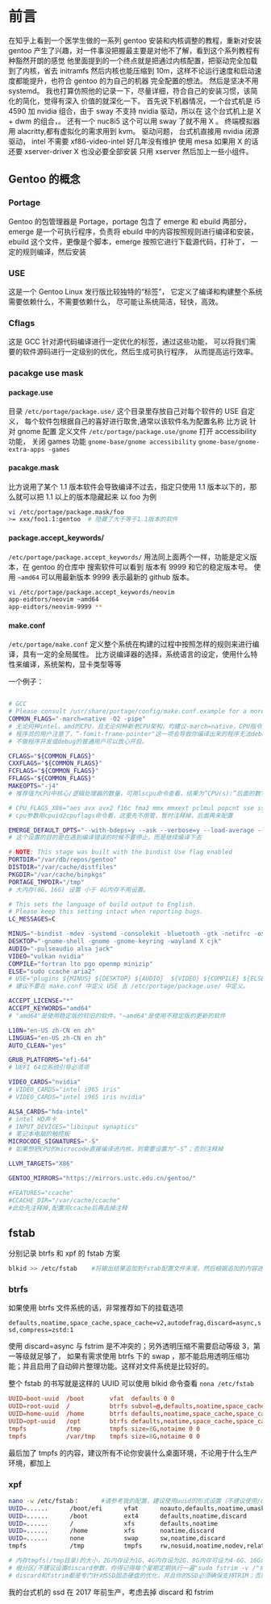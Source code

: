 # 前言

在知乎上看到一个医学生做的一系列 gentoo 安装和内核调整的教程，重新对安装 gentoo
产生了兴趣，对一件事没把握最主要是对他不了解，看到这个系列教程有种豁然开朗的感觉
他里面提到的一个终点就是把通过内核配置，把驱动完全加载到了内核，省去 initramfs
然后内核也能压缩到 10m，这样不论运行速度和启动速度都能提升，也符合 gentoo 的为自己的机器
完全配置的想法。 然后是坚决不用 systemd。
我也打算仿照他的记录一下，尽量详细，符合自己的安装习惯，该简化的简化，觉得有深入
价值的就深化一下。
首先说下机器情况，一个台式机是 i5 4590 加 nvidia 组合，由于 sway 不支持 nvidia 驱动，所以在
这个台式机上是 X + dwm 的组合，。
还有一个 nuc8i5 这个可以用 sway 了就不用 X 。
终端模拟器用 alacritty,都有虚拟化的需求用到 kvm。
驱动问题， 台式机直接用 nvidia 闭源驱动，
intel 不需要 xf86-video-intel 好几年没有维护
使用 mesa 如果用 X 的话 还要 xserver-driver X 也没必要全部安装
只用 xserver 然后加上一些小组件。

## Gentoo 的概念

### Portage

Gentoo 的包管理器是 Portage，portage 包含了 emerge 和 ebuild 两部分，
emerge 是一个可执行程序，负责将 ebuild 中的内容按照规则进行编译和安装，
ebuild 这个文件，更像是个脚本，emerge 按照它进行下载源代码，打补丁，
一定的规则编译，然后安装

### USE

这是一个 Gentoo Linux 发行版比较独特的“标签”，
它定义了编译和构建整个系统需要依赖什么，不需要依赖什么，
尽可能让系统简洁，轻快，高效。

### Cflags

这是 GCC 针对源代码编译进行一定优化的标签，通过这些功能，
可以将我们需要的软件源码进行一定级别的优化，然后生成可执行程序，
从而提高运行效率。

### pacakge use mask

#### package.use

目录 `/etc/portage/package.use/` 这个目录里存放自己对每个软件的 USE 自定义，
每个软件包根据自己的喜好进行取舍,通常以该软件名为配置名称
比方说 针对 gnome 配置
定义文件 `/etc/portage/package.use/gnome`
打开 accessibility 功能， 关闭 games 功能
`gnome-base/gnome accessibility`
`gnome-base/gnome-extra-apps -games`

#### pacakge.mask

比方说用了某个 1.1 版本软件会导致编译不过去，指定只使用
1.1 版本以下的，那么就可以把 1.1 以上的版本隐藏起来
以 foo 为例

```bash
vi /etc/portage/package.mask/foo
>= xxx/foo1.1:gentoo  # 隐藏了大于等于1.1版本的软件

```

#### package.accept_keywords/

`/etc/portage/package.accept_keywords/`
用法同上面两个一样，功能是定义版本，在 gentoo 的仓库中
搜索软件可以看到 版本有 9999 和它的稳定版本号。
使用 `~amd64` 可以用最新版本
9999 表示最新的 github 版本。

```bash
vi /etc/portage/package.accept_keywords/neovim
app-eidtors/neovim ~amd64
app-eidtors/neovim-9999 **
```

#### make.conf

`/etc/portage/make.conf`
定义整个系统在构建的过程中按照怎样的规则来进行编译，具有一定的全局属性。
比方说编译器的选择，系统语言的设定，使用什么特性来编译，系统架构，显卡类型等等

一个例子：

```bash

# GCC
# Please consult /usr/share/portage/config/make.conf.example for a more
COMMON_FLAGS="-march=native -O2 -pipe"
# 无论何种intel、amd的CPU，且无论何种新老CPU架构，均建议-march=native，CPU指令集自动识别全面
# 程序员的用户注意了，“-fomit-frame-pointer"这一项会导致你编译出来的程序无法debug；
# 不做程序开发或debug的普通用户可以放心开启。

CFLAGS="${COMMON_FLAGS}"
CXXFLAGS="${COMMON_FLAGS}"
FCFLAGS="${COMMON_FLAGS}"
FFLAGS="${COMMON_FLAGS}"
MAKEOPTS="-j4"
# 推荐值为CPU中核心/逻辑处理器的数量，可用lscpu命令查看，结果为“CPU(s):”后面的数字

# CPU_FLAGS_X86="aes avx avx2 f16c fma3 mmx mmxext pclmul popcnt sse sse2 sse3 sse4_1 sse4_2 ssse3"
# cpu参数用cpuid2cpuflags命令看，这里先不用管，暂时注释掉，后面再来配置

EMERGE_DEFAULT_OPTS="--with-bdeps=y --ask --verbose=y --load-average --keep-going --deep"
# 这个设置的目的是在遇到编译错误的时候不要停止，而是继续编译下去

# NOTE: This stage was built with the bindist Use flag enabled
PORTDIR="/var/db/repos/gentoo"
DISTDIR="/var/cache/distfiles"
PKGDIR="/var/cache/binpkgs"
PORTAGE_TMPDIR="/tmp"
# 大内存(8G、16G) 设置 小于 4G内存不用设置。

# This sets the language of build output to English.
# Please keep this setting intact when reporting bugs.
LC_MESSAGES=C

MINUS="-bindist -mdev -systemd -consolekit -bluetooth -gtk -netifrc -oss -gpm -iptables"
DESKTOP="-gnome-shell -gnome -gnome-keyring -wayland X cjk"
AUDIO="-pulseaudio alsa jack"
VIDEO="vulkan nvidia"
COMPILE="fortran lto pgo openmp minizip"
ELSE="sudo ccache aria2"
# USE="plugins ${MINUS} ${DESKTOP} ${AUDIO}  ${VIDEO} ${COMPILE} ${ELSE}"
# 建议不要在 make.conf 中定义 USE 去 /etc/portage/package.use/ 中定义。

ACCEPT_LICENSE="*"
ACCEPT_KEYWORDS="amd64"
# "amd64"是使用稳定版的较旧的软件，"~amd64"是使用不稳定版的更新的软件

L10N="en-US zh-CN en zh"
LINGUAS="en-US zh-CN en zh"
AUTO_CLEAN="yes"

GRUB_PLATFORMS="efi-64"
# UEFI 64位系统引导必须项

VIDEO_CARDS="nvidia"
# VIDEO_CARDS="intel i965 iris"
# VIDEO_CARDS="intel i965 iris nvidia"

ALSA_CARDS="hda-intel"
# intel HD声卡
# INPUT_DEVICES="libinput synaptics"
# 笔记本电脑的触控板
MICROCODE_SIGNATURES="-S"
# 如果想把CPU的microcode直接编译进内核，则需要设置为“-S”；否则注释掉

LLVM_TARGETS="X86"

GENTOO_MIRRORS="https://mirrors.ustc.edu.cn/gentoo/"

#FEATURES="ccache"
#CCACHE_DIR="/var/cache/ccache"
#此处先注释掉,配置完ccache后再去掉注释
```

## fstab

分别记录 btrfs 和 xpf 的 fstab 方案

```bash
blkid >> /etc/fstab    #将输出结果追加到fstab配置文件末尾，然后根据追加的内容进行下述修改
```

### btrfs

如果使用 btrfs 文件系统的话，非常推荐如下的挂载选项

`defaults,noatime,space_cache,space_cache=v2,autodefrag,discard=async,ssd,compress=zstd:1`

使用 discard=async 与 fstrim 是不冲突的；另外透明压缩不需要启动等级 3，第一等级就足够了，
如果有需求使用 btrfs 下的 swap ，那不能启用透明压缩功能；并且启用了自动碎片整理功能。这样对文件系统是比较好的。

整个 fstab 的书写就是这样的 UUID 可以使用 blkid 命令查看
`nona /etc/fstab`

```conf
UUID=boot-uuid  /boot       vfat  defaults 0 0
UUID=root-uuid  /           btrfs subvol=@,defaults,noatime,space_cache,space_cache=v2,autodefrag,discard=async,ssd,compress=zstd:1 0 1
UUID=home-uuid  /home       btrfs defaults,noatime,space_cache,space_cache=v2,autodefrag,discard=async,ssd,compress=zstd:1 0 2
UUID=opt-uuid   /opt        btrfs defaults,noatime,space_cache,space_cache=v2,autodefrag,discard=async,ssd,compress=zstd:1,commit=120 0 2
tmpfs           /tmp        tmpfs size=8G,notaime 0 0
tmpfs           /var/tmp    tmpfs size=8G,notaime 0 0
```

最后加了 tmpfs 的内容，建议所有不论你安装什么桌面环境，不论用于什么生产环境，都加上

### xpf

```bash
nano -w /etc/fstab：      #请参考我的配置，建议使用uuid的形式设置（不建议使用/dev/sdX？的形式）(是uuid，而不是partuuid哦)
UUID=......      /boot/efi      vfat      noauto,defaults,noatime,umask=0077                               0 2
UUID=......      /boot          ext4      defaults,noatime,discard                                         0 2
UUID=......      /              xfs       defaults,noatime                                                 0 1
UUID=......      /home          xfs       noatime,discard                                                  0 2
UUID=......      none           swap      sw,noatime,discard                                               0 0
tmpfs            /tmp           tmpfs     rw,nosuid,noatime,nodev,relatime,mode=1777,size=6G               0 0

# 内存tmpfs(/tmp目录)的大小，2G内存设为1G、4G内存设为2G、8G内存可设为4-6G、16G内存可设为10-13G
# 根分区/不建议设置discard参数，你得记得每个星期定期执行一遍"sudo fstrim -v /"命令来优化根分区/
# discard和fstrim都是专门针对SSD固态硬盘的优化，并且你的SSD必须确保支持TRIM；否则在不支持TRIM的SSD上盲目使用discard和fstrim优化很可能会有数据丢失的风险，2017年以后的SSD基本上都支持TRIM了。
```

我的台式机的 ssd 在 2017 年前生产，考虑去掉 discard 和 fstrim

